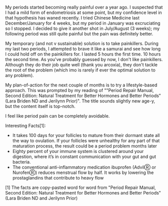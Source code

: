My periods started becoming really painful over a year ago. I suspected that I had a mild form of endometriosis at some point, but my confidence level in that hypothesis has waned recently. I tried Chinese Medicine last December/January for 4 weeks, but my period in January was excruciating so I stopped. I decided to give it another shot in July/August (3 weeks); my following period was still quite painful but the pain was definitely better. 

My temporary (and not v sustainable) solution is to take painkillers. During my last two periods, I attempted to brave it like a samurai and see how long I could hold off on the painkillers for. I lasted 5 hours the first time. 10 hours the second time. As you've probably guessed by now, I don't like painkillers. Although they do their job quite well (thank you arcoxia), they don't tackle the root of the problem (which imo is rarely if ever the optimal solution to any problem).

My plan-of-action for the next couple of months is to try a lifestyle-based approach. This was prompted by my reading of ""Period Repair Manual, Second Edition: Natural Treatment for Better Hormones and Better Periods" (Lara Briden ND and Jerilynn Prior)". The title sounds slightly new age-y, but the content itself is top-notch.

I feel like period pain can be completely avoidable. 

Interesting Facts[1]:
- It takes 100 days for your follicles to mature from their dormant state all the way to ovulation. If your follicles were unhealthy for any part of that maturation process, the result could be a period problem months later
- Eighty percent of your immune system is clustered around your digestion, where it’s in constant communication with your gut and gut bacteria.
- The conventional anti-inflammatory medication ibuprofen (AdvilⓇ or NurofenⓇ) reduces menstrual flow by half. It works by lowering the prostaglandins that contribute to heavy flow




[1] The facts are copy-pasted word for word from "Period Repair Manual, Second Edition: Natural Treatment for Better Hormones and Better Periods" (Lara Briden ND and Jerilynn Prior)
